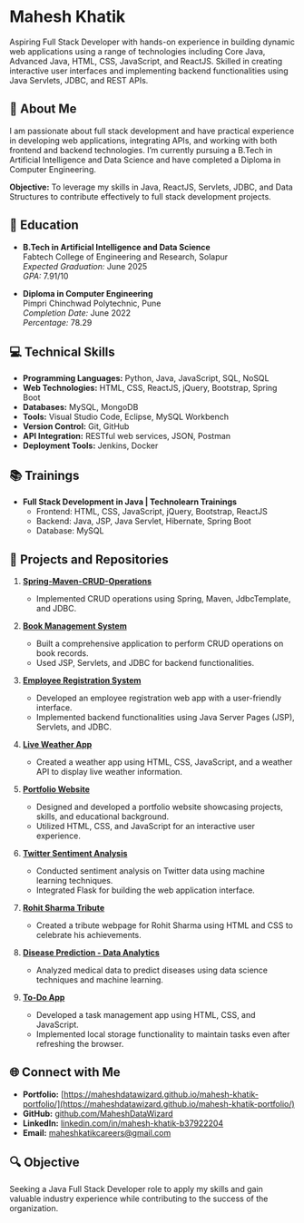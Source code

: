 # Mahesh Khatik

Aspiring Full Stack Developer with hands-on experience in building dynamic web applications using a range of technologies including Core Java, Advanced Java, HTML, CSS, JavaScript, and ReactJS. Skilled in creating interactive user interfaces and implementing backend functionalities using Java Servlets, JDBC, and REST APIs.

## 🚀 About Me

I am passionate about full stack development and have practical experience in developing web applications, integrating APIs, and working with both frontend and backend technologies. I’m currently pursuing a B.Tech in Artificial Intelligence and Data Science and have completed a Diploma in Computer Engineering.

**Objective:** To leverage my skills in Java, ReactJS, Servlets, JDBC, and Data Structures to contribute effectively to full stack development projects.

## 🏫 Education

- **B.Tech in Artificial Intelligence and Data Science**  
  Fabtech College of Engineering and Research, Solapur  
  *Expected Graduation:* June 2025  
  *GPA:* 7.91/10  

- **Diploma in Computer Engineering**  
  Pimpri Chinchwad Polytechnic, Pune  
  *Completion Date:* June 2022  
  *Percentage:* 78.29  

## 💻 Technical Skills

- **Programming Languages:** Python, Java, JavaScript, SQL, NoSQL
- **Web Technologies:** HTML, CSS, ReactJS, jQuery, Bootstrap, Spring Boot
- **Databases:** MySQL, MongoDB
- **Tools:** Visual Studio Code, Eclipse, MySQL Workbench
- **Version Control:** Git, GitHub
- **API Integration:** RESTful web services, JSON, Postman
- **Deployment Tools:** Jenkins, Docker

## 📚 Trainings

- **Full Stack Development in Java | Technolearn Trainings**
  - Frontend: HTML, CSS, JavaScript, jQuery, Bootstrap, ReactJS
  - Backend: Java, JSP, Java Servlet, Hibernate, Spring Boot
  - Database: MySQL

## 📂 Projects and Repositories

1. **[Spring-Maven-CRUD-Operations](https://github.com/MaheshDataWizard/Spring-Maven-CRUD-Operations)**
   - Implemented CRUD operations using Spring, Maven, JdbcTemplate, and JDBC.
   
2. **[Book Management System](https://github.com/MaheshDataWizard/book-management-jsp-servlet-jdbc-crud-example)**
   - Built a comprehensive application to perform CRUD operations on book records.
   - Used JSP, Servlets, and JDBC for backend functionalities.

3. **[Employee Registration System](https://github.com/MaheshDataWizard/employee-registration-jsp-servlet-jdbc-example)**
   - Developed an employee registration web app with a user-friendly interface.
   - Implemented backend functionalities using Java Server Pages (JSP), Servlets, and JDBC.

4. **[Live Weather App](https://github.com/MaheshDataWizard/live-weather-app)**
   - Created a weather app using HTML, CSS, JavaScript, and a weather API to display live weather information.

5. **[Portfolio Website](https://github.com/MaheshDataWizard/portfolio-website)**
   - Designed and developed a portfolio website showcasing projects, skills, and educational background.
   - Utilized HTML, CSS, and JavaScript for an interactive user experience.

6. **[Twitter Sentiment Analysis](https://github.com/MaheshDataWizard/twitter-sentiment-analysis)**
   - Conducted sentiment analysis on Twitter data using machine learning techniques.
   - Integrated Flask for building the web application interface.

7. **[Rohit Sharma Tribute](https://github.com/MaheshDataWizard/rohit-sharma-tribute)**
   - Created a tribute webpage for Rohit Sharma using HTML and CSS to celebrate his achievements.

8. **[Disease Prediction - Data Analytics](https://github.com/MaheshDataWizard/disease-prediction-data-analytics)**
   - Analyzed medical data to predict diseases using data science techniques and machine learning.

9. **[To-Do App](https://github.com/MaheshDataWizard/To-Do-App)**
   - Developed a task management app using HTML, CSS, and JavaScript.
   - Implemented local storage functionality to maintain tasks even after refreshing the browser.

## 🌐 Connect with Me

- **Portfolio:** [https://maheshdatawizard.github.io/mahesh-khatik-portfolio/](https://maheshdatawizard.github.io/mahesh-khatik-portfolio/)
- **GitHub:** [github.com/MaheshDataWizard](https://github.com/MaheshDataWizard)
- **LinkedIn:** [linkedin.com/in/mahesh-khatik-b37922204](https://linkedin.com/in/mahesh-khatik-b37922204)
- **Email:** [maheshkatikcareers@gmail.com](mailto:maheshkatikcareers@gmail.com)

## 🔍 Objective

Seeking a Java Full Stack Developer role to apply my skills and gain valuable industry experience while contributing to the success of the organization.
